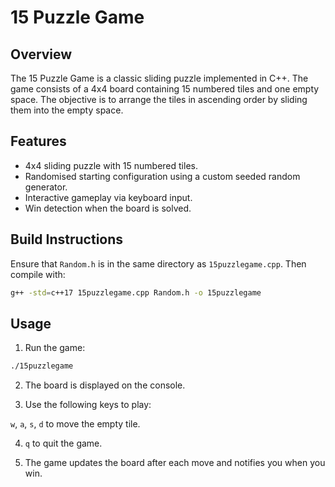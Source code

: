 # 15 Puzzle Game

## Overview
The 15 Puzzle Game is a classic sliding puzzle implemented in C++. The game consists of a 4x4 board containing 15 numbered tiles and one empty space. The objective is to arrange the tiles in ascending order by sliding them into the empty space.

## Features
- 4x4 sliding puzzle with 15 numbered tiles.
- Randomised starting configuration using a custom seeded random generator.
- Interactive gameplay via keyboard input.
- Win detection when the board is solved.

## Build Instructions
Ensure that `Random.h` is in the same directory as `15puzzlegame.cpp`. Then compile with:
```sh
g++ -std=c++17 15puzzlegame.cpp Random.h -o 15puzzlegame
```
## Usage
1. Run the game:
```sh
./15puzzlegame
```
2. The board is displayed on the console.

3. Use the following keys to play:

`w`, `a`, `s`, `d` to move the empty tile.

4. `q` to quit the game.

5. The game updates the board after each move and notifies you when you win.
